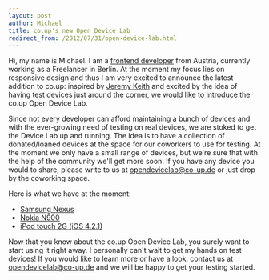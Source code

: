 ```yaml
---
layout: post
author: Michael
title: co.up's new Open Device Lab
redirect_from: /2012/07/31/open-device-lab.html
---
```


Hi, my name is Michael. I am a [frontend developer](http://justmarkup.com/) from Austria, currently working as a Freelancer in Berlin. At the moment my focus lies on responsive design and thus I am very excited to announce the latest addition to co.up: inspired by <a href="http://adactio.com/journal/5622/">Jeremy Keith</a> and excited by the idea of having test devices just around the corner, we would like to introduce the co.up Open Device Lab.

Since not every developer can afford maintaining a bunch of devices and with the ever-growing need of testing on real devices, we are stoked to get the Device Lab up and running. The idea is to have a collection of donated/loaned devices at the space for our coworkers to use for testing. At the moment we only have a small range of devices, but we're sure that with the help of the community we'll get more soon. If you have any device you would  to share, please write to us at opendevicelab@co-up.de or just drop by the coworking space.

Here is what we have at the moment:

* [Samsung Nexus](http://www.gsmarena.com/samsung_google_nexus_s-3620.php)
* [Nokia N900](http://www.nokia.com/gb-en/products/phone/n900/specifications/)
* [iPod touch 2G (iOS 4.2.1)](http://support.apple.com/kb/SP496)

Now that you know about the co.up Open Device Lab,  you surely want to start using it right away. I personally can't wait to get my hands on test devices! If you would like to learn more or have a look, contact us at opendevicelab@co-up.de and we will be happy to get your testing started.
